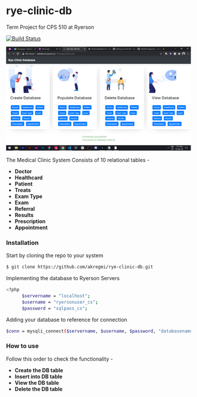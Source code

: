 # rye-clinic-db
Term Project for CPS 510 at Ryerson

[![Build Status](https://travis-ci.org/joemccann/dillinger.svg?branch=master)](https://travis-ci.org/joemccann/dillinger)

![](img/510db.png)

The Medical Clinic System Consists of 10 relational tables - 

-   **Doctor**
-   **Healthcard**
-   **Patient**
-   **Treats**
-   **Exam Type**
-   **Exam**
-   **Referral**
-   **Results**
-   **Prescription**
-   **Appointment**

### Installation

Start by cloning the repo to your system

```sh
$ git clone https://github.com/akregmi/rye-clinic-db.git
```

Implementing the database to Ryerson Servers

```sh
<?php
      $servername = "localhost";
      $username = "ryersonuser_cs";
      $password = "sqlpass_cs";
```

Adding your database to reference for connection

```sh
$conn = mysqli_connect($servername, $username, $password, "databasename_cs");
```

### How to use

Follow this order to check the functionality - 

-   **Create the DB table**
-   **Insert into DB table**
-   **View the DB table**
-   **Delete the DB table**

